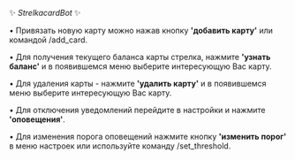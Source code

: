 ✨ *StrelkacardBot* ✨

• Привязать новую карту можно нажав кнопку <b>'добавить карту'</b> или командой /add_card.

• Для получения текущего баланса карты стрелка, нажмите <b>'узнать баланс'</b> и в появившемся 
меню выберите интересующую Вас карту.

• Для удаления карты - нажмите <b>'удалить карту'</b> и в появившемся меню выберите 
интересующую Вас карту.

• Для отключения уведомлений перейдите в настройки и нажмите <b>'оповещения'</b>.

• Для изменения порога оповещений нажмите кнопку <b>'изменить порог'</b> в меню 
настроек или используйте команду /set_threshold.